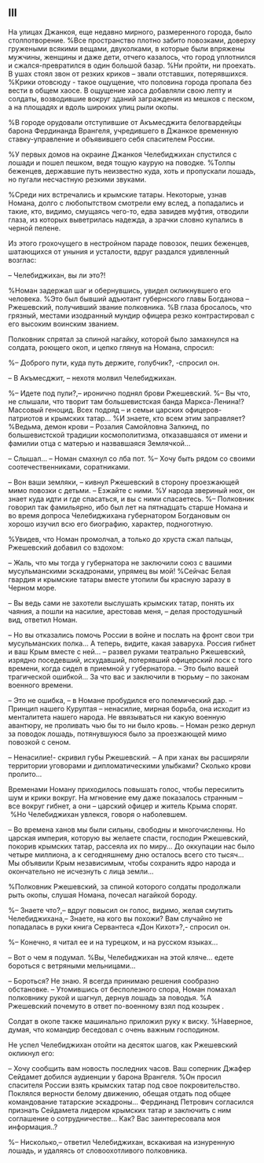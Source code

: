 ## III

На улицах Джанкоя, еще недавно мирного, размеренного города, было столпотворение.
%Все пространство плотно забито повозками, доверху гружеными всякими вещами, двуколками, в которые были впряжены мужчины, женщины и даже дети, отчего казалось, что город уплотнился и сжался-превратился в один большой базар.
%Ни пройти, ни проехать. В ушах стоял звон от резких криков – звали отставших, потерявшихся.
%Крики отовсюду - такое ощущение, что половина города пропала без вести в общем хаосе.
В ощущение хаоса добавляли свою лепту и солдаты, возводившие вокруг зданий заграждения из мешков с песком, а на площадях и вдоль широких улиц рыли окопы.

%В городе орудовали отступившие от Акъмесджита белогвардейцы барона Фердинанда Врангеля, учредившего в Джанкое временную ставку-управление и объявившего себя спасителем России.

%У первых домов на окраине Джанкоя Челебиджихан спустился с лошади и пошел пешком, ведя тощую каурую на поводке.
%Толпы беженцев, державшие путь неизвестно куда, хоть и пропускали лошадь, но пугали несчастную резкими звуками.

%Среди них встречались и крымские татары.
Некоторые, узнав Номана, долго с любопытством смотрели ему вслед, а попадались и такие, кто, видимо, смущаясь чего-то, едва завидев муфтия, отводили глаза, из которых выветрилась надежда, а зрачки словно купались в черной пелене.

Из этого грохочущего в нестройном параде повозок, пеших беженцев, шатающихся от уныния и усталости, вдруг раздался удивленный возглас:

– Челебиджихан, вы ли это?!

%Номан задержал шаг и обернувшись, увидел окликнувшего его человека.
%Это был бывший адъютант губернского главы Богданова – Ржешевский, получивший звание полковника.
%В глаза бросалось, что грязный, местами изодранный мундир офицера резко контрастировал с его высоким воинским званием.

Полковник спрятал за спиной нагайку, которой было замахнулся на солдата, роющего окоп, и цепко глянув на Номана, спросил:

%– Доброго пути, куда путь держите, голубчик?, -спросил он.

– В Акъмесджит, – нехотя молвил Челебиджихан.

%– Идете под пули?,– иронично поднял брови Ржешевский.
%– Вы что, не слышали, что творит там большевистская банда Маркса-Ленина!?
Массовый геноцид.
Всех подряд – и семьи царских офицеров-патриотов и крымских татар...
%И знаете, кто всем этим заправляет?
%Ведьма, демон крови – Розалия Самойловна Залкинд, по большевистской традиции космополитизма, отказавшаяся от имени и фамилии отца с матерью и назвавшаяся Землячкой…

– Слышал…
– Номан смахнул со лба пот.
%– Хочу быть рядом со своими соотечественниками, соратниками.

– Вон ваши земляки, – кивнул Ржешевский в сторону проезжающей мимо повозки с детьми.
– Езжайте с ними.
%У народа звериный нюх, он знает куда идти и где спасаться, и вы с ними спасаетесь.
%– Полковник говорил так фамильярно, ибо был лет на пятнадцать старше Номана и во время допроса Челебиджихана губернатором Богдановым он хорошо изучил всю его биографию, характер, подноготную.

%Увидев, что Номан промолчал, а только до хруста сжал пальцы, Ржешевский добавил со вздохом:

– Жаль, что мы тогда у губернатора не заключили союз с вашими мусульманскими эскадронами, упрямец вы мой!
%Сейчас Белая гвардия и крымские татары вместе утопили бы красную заразу в Черном море.

– Вы ведь сами не захотели выслушать крымских татар, понять их чаяния, а пошли на насилие, арестовав меня, – делая простодушный вид, ответил Номан.

– Но вы отказались помочь России в войне и послать на фронт свои три мусульманских полка...
А теперь, видите, какая заваруха.
Россия гибнет и ваш Крым вместе с ней...
– развел руками театрально Ржешевский, изрядно поседевший, исхудавший, потерявший офицерский лоск с того времени, когда сидел в приемной у губернатора.
– Это было вашей трагической ошибкой...
За что вас и заключили в тюрьму – по законам военного времени.

– Это не ошибка, – в Номане пробудился его полемический дар.
– Принцип нашего Курултая – ненасилие, мирная борьба, она исходит из менталитета нашего народа.
Не ввязываться ни какую военную авантюру, не проливать чью бы то ни было кровь.
– Номан резко дернул за поводок лошадь, потянувшуюся было за проезжающей мимо повозкой с сеном.

– Ненасилие!- скривил губы Ржешевский.
– А при ханах вы расширяли территории уговорами и дипломатическими улыбками?
Сколько крови пролито...

Временами Номану приходилось повышать голос, чтобы пересилить шум и крики вокруг.
На мгновение ему даже показалось странным – все вокруг гибнет, а они – царский офицер и житель Крыма спорят.
 %Но Челебиджихан увлекся, говоря о наболевшем.

– Во времена ханов мы были сильны, свободны и многочисленны.
Но царская империя, которую вы желаете спасти, господин Ржешевский, покорив крымских татар, рассеяла их по миру...
До оккупации нас было четыре миллиона, а к сегодняшнему дню осталось всего сто тысяч...
Мы объявили Крым независимым, чтобы сохранить ядро народа и окончательно не исчезнуть с лица земли...

%Полковник Ржешевский, за спиной которого солдаты продолжали рыть окопы, слушая Номана, почесал нагайкой бороду.

%– Знаете что?,– вдруг повысил он голос, видимо, желая смутить Челебиджихана,– Знаете, на кого вы похожи? Вам случайно не попадалась в руки книга Сервантеса «Дон Кихот»?,- спросил он.

%– Конечно, я читал ее и на турецком, и на русском языках...

– Вот о чем я подумал.
%Вы, Челебиджихан на этой кляче... едете бороться с ветряными мельницами...

– Бороться?
Не знаю.
Я всегда принимаю решения сообразно обстановке.
– Утомившись от бесполезного спора, Номан помахал полковнику рукой и шагнул, дернув лошадь за поводья.
%А Ржешевский почемуто в ответ по-военному взял под козырек .

Солдат в окопе также машинально приложил руку к виску.
%Наверное, думая, что командир беседовал с очень важным господином.

Не успел Челебиджихан отойти на десяток шагов, как Ржешевский окликнул его:

– Хочу сообщить вам новость последних часов.
Ваш соперник Джафер Сейдамет добился аудиенции у барона Врангеля.
%Он просил спасителя России взять крымских татар под свое покровительство.
Поклялся верности белому движению, обещая отдать под общее командование татарские эскадроны...
Фердинанд Петрович согласился признать Сейдамета лидером крымских татар и заключить с ним соглашение о сотрудничестве...
Как? Вас заинтересовала моя информация..?

%– Нисколько,– ответил Челебиджихан, вскакивая на изнуренную лошадь, и удаляясь от словоохотливого полковника.
